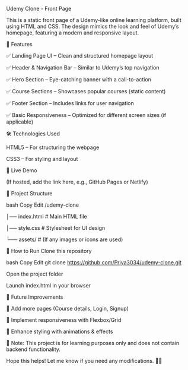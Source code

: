 Udemy Clone - Front Page

This is a static front page of a Udemy-like online learning platform, built using HTML and CSS. The design mimics the look and feel of Udemy’s homepage, featuring a modern and responsive layout.

📌 Features

✅ Landing Page UI – Clean and structured homepage layout

✅ Header & Navigation Bar – Similar to Udemy’s top navigation

✅ Hero Section – Eye-catching banner with a call-to-action

✅ Course Sections – Showcases popular courses (static content)

✅ Footer Section – Includes links for user navigation

✅ Basic Responsiveness – Optimized for different screen sizes (if applicable)

🛠️ Technologies Used

HTML5 – For structuring the webpage

CSS3 – For styling and layout

🚀 Live Demo

(If hosted, add the link here, e.g., GitHub Pages or Netlify)

📂 Project Structure

bash
Copy
Edit
/udemy-clone

│── index.html    # Main HTML file

│── style.css     # Stylesheet for UI design

└── assets/       # (If any images or icons are used)

🔧 How to Run
Clone this repository

bash
Copy
Edit
git clone https://github.com/Priya3034/udemy-clone.git

Open the project folder

Launch index.html in your browser

📢 Future Improvements

🔹 Add more pages (Course details, Login, Signup)

🔹 Implement responsiveness with Flexbox/Grid

🔹 Enhance styling with animations & effects

📌 Note: This project is for learning purposes only and does not contain backend functionality.

Hope this helps! Let me know if you need any modifications. 🚀😊

